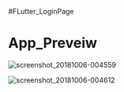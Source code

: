 #FLutter_LoginPage
# App_Preveiw

![screenshot_20181006-004559](https://user-images.githubusercontent.com/43088403/46555726-d45fd280-c901-11e8-9600-5de83f671a11.jpg)

![screenshot_20181006-004612](https://user-images.githubusercontent.com/43088403/46555729-d6c22c80-c901-11e8-989a-75f490efcec4.jpg)
